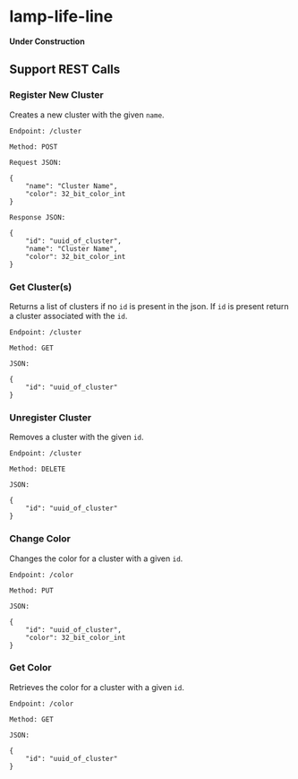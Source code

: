 # lamp-life-line

**Under Construction**

## Support REST Calls

### Register New Cluster
Creates a new cluster with the given `name`.

    Endpoint: /cluster

    Method: POST

    Request JSON: 

    {
        "name": "Cluster Name",
        "color": 32_bit_color_int
    }

    Response JSON:

    {
        "id": "uuid_of_cluster",
        "name": "Cluster Name",
        "color": 32_bit_color_int
    }

### Get Cluster(s)
Returns a list of clusters if no `id` is present in the json. If `id` is present return a cluster associated with the `id`.

    Endpoint: /cluster

    Method: GET

    JSON:

    {
        "id": "uuid_of_cluster"
    }

### Unregister Cluster
Removes a cluster with the given `id`.

    Endpoint: /cluster

    Method: DELETE

    JSON:

    {
        "id": "uuid_of_cluster"
    }

### Change Color
Changes the color for a cluster with a given `id`.

    Endpoint: /color

    Method: PUT

    JSON:

    {
        "id": "uuid_of_cluster",
        "color": 32_bit_color_int
    }

### Get Color
Retrieves the color for a cluster with a given `id`.

    Endpoint: /color

    Method: GET

    JSON:

    {
        "id": "uuid_of_cluster"
    }